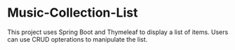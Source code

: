 # Music-Collection-List
This project uses Spring Boot and Thymeleaf to display a list of items. Users can use CRUD opterations to manipulate the list.
